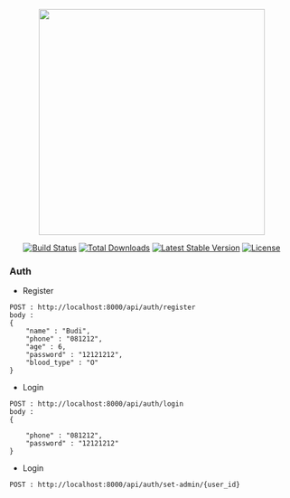 <p align="center"><a href="https://laravel.com" target="_blank"><img src="https://raw.githubusercontent.com/laravel/art/master/logo-lockup/5%20SVG/2%20CMYK/1%20Full%20Color/laravel-logolockup-cmyk-red.svg" width="400"></a></p>

<p align="center">
<a href="https://travis-ci.org/laravel/framework"><img src="https://travis-ci.org/laravel/framework.svg" alt="Build Status"></a>
<a href="https://packagist.org/packages/laravel/framework"><img src="https://img.shields.io/packagist/dt/laravel/framework" alt="Total Downloads"></a>
<a href="https://packagist.org/packages/laravel/framework"><img src="https://img.shields.io/packagist/v/laravel/framework" alt="Latest Stable Version"></a>
<a href="https://packagist.org/packages/laravel/framework"><img src="https://img.shields.io/packagist/l/laravel/framework" alt="License"></a>
</p>

### Auth

- Register

```
POST : http://localhost:8000/api/auth/register
body : 
{
	"name" : "Budi",
	"phone" : "081212",
	"age" : 6,
	"password" : "12121212",
	"blood_type" : "O"
}

```

- Login

```
POST : http://localhost:8000/api/auth/login
body : 
{
	
	"phone" : "081212",
	"password" : "12121212"
}

```

- Login

```
POST : http://localhost:8000/api/auth/set-admin/{user_id}

```